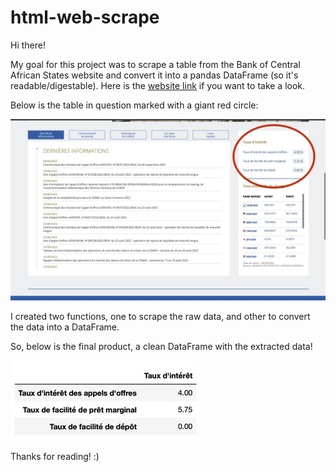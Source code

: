 # html-web-scrape

Hi there!

My goal for this project was to scrape a table from the Bank of Central African States website and convert it into a pandas DataFrame (so it's readable/digestable). Here is the [website link](https://www.beac.int) if you want to take a look.

Below is the table in question marked with a giant red circle:

![circle](/images/giant_red_circle.jpg)

I created two functions, one to scrape the raw data, and other to convert the data into a DataFrame.

So, below is the final product, a clean DataFrame with the extracted data!

![table](/images/cool_table.jpg)

Thanks for reading! :)
